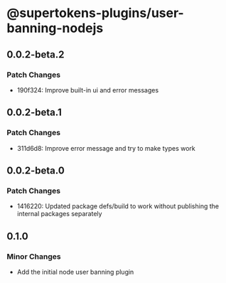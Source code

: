 # @supertokens-plugins/user-banning-nodejs

## 0.0.2-beta.2

### Patch Changes

- 190f324: Improve built-in ui and error messages

## 0.0.2-beta.1

### Patch Changes

- 311d6d8: Improve error message and try to make types work

## 0.0.2-beta.0

### Patch Changes

- 1416220: Updated package defs/build to work without publishing the internal packages separately

## 0.1.0

### Minor Changes

- Add the initial node user banning plugin
